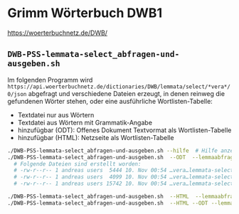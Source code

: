 # Grimm Wörterbuch DWB1

https://woerterbuchnetz.de/DWB/

## `DWB-PSS-lemmata-select_abfragen-und-ausgeben.sh`

Im folgenden Programm wird `https://api.woerterbuchnetz.de/dictionaries/DWB/lemmata/select/*vera*/0/json` abgefragt und verschiedene Dateien erzeugt, in denen reinweg die gefundenen Wörter stehen, oder eine ausführliche Wortlisten-Tabelle:
- Textdatei nur aus Wörtern
- Textdatei aus Wörtern mit Grammatik-Angabe
- hinzufügbar (ODT): Offenes Dokument Textvormat als Wortlisten-Tabelle 
- hinzufügbar (HTML): Netzseite als Wortlisten-Tabelle

```bash
./DWB-PSS-lemmata-select_abfragen-und-ausgeben.sh --hilfe  # Hilfe anzeigen lassen mit allen Wahlmöglichkeiten (Optionen)
./DWB-PSS-lemmata-select_abfragen-und-ausgeben.sh  --ODT  --lemmaabfrage "*vera*"
  # Folgende Dateien sind erstellt worden:
  # -rw-r--r-- 1 andreas users  5444 10. Nov 00:54 …vera…lemmata-select-DWB-20221110-utf8_nur-Wörter+gram.txt
  # -rw-r--r-- 1 andreas users  4099 10. Nov 00:54 …vera…lemmata-select-DWB-20221110-utf8_nur-Wörter.txt
  # -rw-r--r-- 1 andreas users 15742 10. Nov 00:54 …vera…lemmata-select-DWB-20221110-utf8_Wortliste+gram.odt

./DWB-PSS-lemmata-select_abfragen-und-ausgeben.sh  --HTML  --lemmaabfrage "*vera*"
./DWB-PSS-lemmata-select_abfragen-und-ausgeben.sh  --HTML --ODT --lemmaabfrage "*vera*"
```
